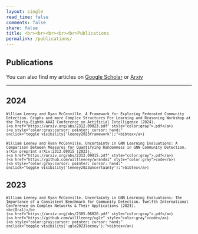 ```yaml
---
layout: single
read_time: false
comments: false
share: false
title: <br><br><br><br><br>Publications
permalink: /publications/
---
```


## Publications
You can also find my articles on <a href="{{author.googlescholar}}" itemprop="sameAs"><i class="ai ai-fw ai-google-scholar-square" aria-hidden="true"></i>Google Scholar</a> or [Arxiv](https://arxiv.org/search/?searchtype=author&query=Leeney%2C+W)

---

## 2024

> <small>
    William Leeney and Ryan McConville. A Framework for Exploring Federated Community Detection. Graphs and more Complex Structures For Learning and Reasoning Workshop at the Thirty-Eighth AAAI Conference on Artificial Intelligence (2024). 
    (<a href="https://arxiv.org/abs/2312.09023.pdf" style="color:gray">.pdf</a>)
    (<a style="color:gray;cursor: pointer; cursor: hand;" onclick="toggle_visibility('leeney2023framework');">bibtex</a>)
</small>
<div id="leeney2023framework" style="display:none;">
<small><div class="highlighter-rouge"><pre class="highlight">
<code>@article{leeney2023framework,
  title={A Framework for Exploring Federated Community Detection},
  author={Leeney, William and McConville, Ryan},
  journal={Graphs and more Complex Structures For Learning and Reasoning Workshop at the Thirty-Eighth AAAI Conference on Artificial Intelligence (2024)},
  year={2024}
}
</code></pre></div></small>
</div>

> <small>
    William Leeney and Ryan McConville. Uncertainty in GNN Learning Evaluations: A Comparison Between Measures for Quantifying Randomness in GNN Community Detection. arXiv preprint arXiv:2312.09015 (2023). 
    (<a href="https://arxiv.org/abs/2312.09015.pdf" style="color:gray">.pdf</a>)
    (<a href="https://github.com/willleeney/wrandai" style="color:gray">code</a>)
    (<a style="color:gray;cursor: pointer; cursor: hand;" onclick="toggle_visibility('leeney2023uncertainty');">bibtex</a>)
</small>
<div id="leeney2023uncertainty" style="display:none;">
<small><div class="highlighter-rouge"><pre class="highlight">
<code>@article{leeney2023uncertainty,
  title={Uncertainty in GNN Learning Evaluations: A Comparison Between Measures for Quantifying Randomness in GNN Community Detection},
  author={Leeney, William and McConville, Ryan},
  journal={Advances in Complex Networks and Their Applications, from COMPLEX NETWORKS, 2023. Complexity, Entropy},
  year={2024}
}
</code></pre></div></small>
</div>

## 2023

> <small>
    William Leeney and Ryan McConville. Uncertainty in GNN Learning Evaluations: The Importance of a Consistent Benchmark for Community Detection. Twelfth International Conference on Complex Networks & Their Applications (2023).
    <b>(Oral)</b>
    (<a href="https://arxiv.org/abs/2305.06026.pdf" style="color:gray">.pdf</a>)
    (<a href="https://github.com/willleeney/ugle" style="color:gray">code</a>)
    (<a style="color:gray;cursor: pointer; cursor: hand;" onclick="toggle_visibility('ugle2023leeney');">bibtex</a>)
</small>
<div id="ugle2023leeney" style="display:none;">
<small><div class="highlighter-rouge"><pre class="highlight">
<code>@inproceedings{ugle2023leeney,
	title={Uncertainty in GNN Learning Evaluations: The Importance of a Consistent Benchmark for Community Detection.},
	author={Leeney, William and McConville, Ryan},
	year=2023,
	booktitle={Twelfth International Conference on Complex Networks \& Their Applications},
	organization={Springer}
}
</code></pre></div></small>
</div>